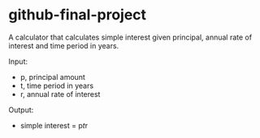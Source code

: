 # github-final-project
A calculator that calculates simple interest given principal, annual rate of interest and time period in years.

Input:

  -  p, principal amount
  -  t, time period in years
  -  r, annual rate of interest

Output:

   - simple interest = p*t*r
